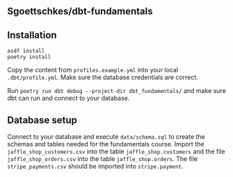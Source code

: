 Sgoettschkes/dbt-fundamentals
-----------------------------

## Installation

    asdf install
    poetry install

Copy the content from `profiles.example.yml` into your local `.dbt/profile.yml`. Make sure the database credentials are correct.

Run `poetry run dbt debug --project-dir dbt_fundamentals/` and make sure dbt can run and connect to your database.

## Database setup

Connect to your database and execute `data/schema.sql` to create the schemas and tables needed for the fundamentals course. Import the `jaffle_shop_customers.csv` into the table `jaffle_shop.customers` and the file `jaffle_shop_orders.csv` into the table `jaffle_shop.orders`. The file `stripe_payments.csv` should be imported into `stripe.payment`.
